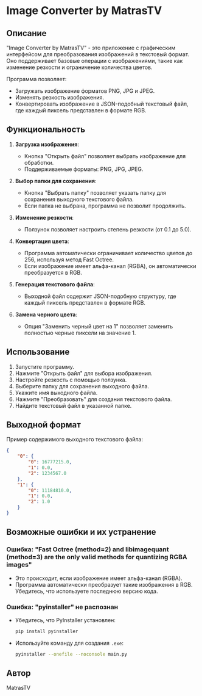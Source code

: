 # Image Converter by MatrasTV

## Описание

"Image Converter by MatrasTV" - это приложение с графическим интерфейсом для преобразования изображений в текстовый формат. Оно поддерживает базовые операции с изображениями, такие как изменение резкости и ограничение количества цветов.

Программа позволяет:

- Загружать изображение форматов PNG, JPG и JPEG.
- Изменять резкость изображения.
- Конвертировать изображение в JSON-подобный текстовый файл, где каждый пиксель представлен в формате RGB.

## Функциональность

1. **Загрузка изображения**:

   - Кнопка "Открыть файл" позволяет выбрать изображение для обработки.
   - Поддерживаемые форматы: PNG, JPG, JPEG.

2. **Выбор папки для сохранения**:

   - Кнопка "Выбрать папку" позволяет указать папку для сохранения выходного текстового файла.
   - Если папка не выбрана, программа не позволит продолжить.

3. **Изменение резкости**:

   - Ползунок позволяет настроить степень резкости (от 0.1 до 5.0).

4. **Конвертация цвета**:

   - Программа автоматически ограничивает количество цветов до 256, используя метод Fast Octree.
   - Если изображение имеет альфа-канал (RGBA), он автоматически преобразуется в RGB.

5. **Генерация текстового файла**:

   - Выходной файл содержит JSON-подобную структуру, где каждый пиксель представлен в формате RGB.

6. **Замена черного цвета**:

   - Опция "Заменить черный цвет на 1" позволяет заменить полностью черные пиксели на значение 1.

## Использование

1. Запустите программу.
2. Нажмите "Открыть файл" для выбора изображения.
3. Настройте резкость с помощью ползунка.
4. Выберите папку для сохранения выходного файла.
5. Укажите имя выходного файла.
6. Нажмите "Преобразовать" для создания текстового файла.
7. Найдите текстовый файл в указанной папке.

## Выходной формат

Пример содержимого выходного текстового файла:

```json
{
    "0": {
        "0": 16777215.0,
        "1": 0.0,
        "2": 1234567.0
    },
    "1": {
        "0": 11184810.0,
        "1": 0.0,
        "2": 1.0
    }
}
```

## Возможные ошибки и их устранение

### Ошибка: "Fast Octree (method=2) and libimagequant (method=3) are the only valid methods for quantizing RGBA images"

- Это происходит, если изображение имеет альфа-канал (RGBA).
- Программа автоматически преобразует такие изображения в RGB. Убедитесь, что используете последнюю версию кода.

### Ошибка: "pyinstaller" не распознан

- Убедитесь, что PyInstaller установлен:
  ```bash
  pip install pyinstaller
  ```
- Используйте команду для создания `.exe`:
  ```bash
  pyinstaller --onefile --noconsole main.py
  ```

## Автор

MatrasTV

